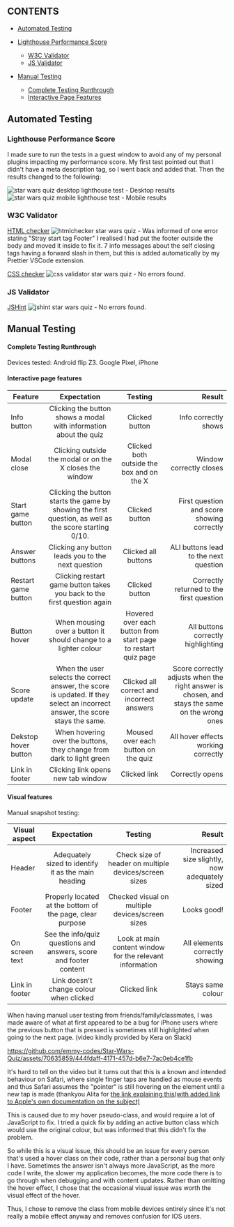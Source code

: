 ## CONTENTS

* [Automated Testing](#automated-testing)
* [Lighthouse Performance Score](#lighthouse-performance-score)
  * [W3C Validator](#w3c-validator)
  * [JS Validator](#js-validator)

* [Manual Testing](#manual-testing)
  * [Complete Testing Runthrough](#complete-testing-rundown)
  * [Interactive Page Features](#interactive-page-features)



## Automated Testing

### Lighthouse Performance Score

I made sure to run the tests in a guest window to avoid any of my personal plugins impacting my performance score. My first test pointed out that I didn't have a meta description tag, so I went back and added that. Then the results changed to the following:

![star wars quiz desktop lighthouse test](https://github.com/emmy-codes/Star-Wars-Quiz/assets/70635859/036312cc-778b-44c3-a9ba-e1a14e9389cf) - Desktop results
![star wars quiz mobile lighthouse test](https://github.com/emmy-codes/Star-Wars-Quiz/assets/70635859/6c3bf495-b9cb-435b-a57a-d5218605d19d) - Mobile results


### W3C Validator

[HTML checker](https://validator.w3.org/nu/?doc=https%3A%2F%2Femmy-codes.github.io%2FStar-Wars-Quiz%2F) ![htmlchecker star wars quiz](https://github.com/emmy-codes/Star-Wars-Quiz/assets/70635859/3f6766bf-8a1c-4664-87be-d79421028e2f) - Was informed of one error stating "Stray start tag Footer" I realised I had put the footer outside the body and moved it inside to fix it. 7 info messages about the self closing tags having a forward slash in them, but this is added automatically by my Prettier VSCode extension.

[CSS checker](https://jigsaw.w3.org/css-validator/validator?uri=https%3A%2F%2Femmy-codes.github.io%2FStar-Wars-Quiz%2F&profile=css3svg&usermedium=all&warning=1&vextwarning=&lang=en) ![css validator star wars quiz](https://github.com/emmy-codes/Star-Wars-Quiz/assets/70635859/a34e0a94-0b02-4b65-93fa-72d7b17d19ef) - No errors found. 

### JS Validator

[JSHint](https://jshint.com/) ![jshint star wars quiz](https://github.com/emmy-codes/Star-Wars-Quiz/assets/70635859/aa16a395-b6d6-4a83-ad32-13a2c685bdad) - No errors found.

## Manual Testing

#### Complete Testing Runthrough

Devices tested: Android flip Z3. Google Pixel, iPhone

#### Interactive page features

| Feature  | Expectation | Testing | Result |
| -------- | :---------: | :-----: | -----: |
| Info button | Clicking the button shows a modal with information about the quiz | Clicked button | Info correctly shows
| Modal close | Clicking outside the modal or on the X closes the window | Clicked both outside the box and on the X | Window correctly closes |
| Start game button | Clicking the button starts the game by showing the first question, as well as the score starting 0/10. | Clicked button | First question and score showing correctly |
| Answer buttons | Clicking any button leads you to the next question | Clicked all buttons | ALl buttons lead to the next question |
| Restart game button | Clicking restart game button takes you back to the first question again | Clicked button | Correctly returned to the first question |
| Button hover | When mousing over a button it should change to a lighter colour | Hovered over each button from start page to restart quiz page | All buttons correctly highlighting |
| Score update | When the user selects the correct answer, the score is updated. If they select an incorrect answer, the score stays the same. | Clicked all correct and incorrect answers | Score correctly adjusts when the right answer is chosen, and stays the same on the wrong ones |
| Dekstop hover button | When hovering over the buttons, they change from dark to light green | Moused over each button on the quiz | All hover effects working correctly |
| Link in footer | Clicking link opens new tab window | Clicked link | Correctly opens |

#### Visual features

Manual snapshot testing:

| Visual aspect  | Expectation | Testing | Result |
| -------------- | :---------: | :-----: | -----: |
| Header | Adequately sized to identify it as the main heading | Check size of header on multiple devices/screen sizes | Increased size slightly, now adequately sized |
| Footer | Properly located at the bottom of the page, clear purpose | Checked visual on multiple devices/screen sizes | Looks good! |
| On screen text | See the info/quiz questions and answers, score and footer content | Look at main content window for the relevant information | All elements correctly showing |
| Link in footer | Link doesn't change colour when clicked | Clicked link | Stays same colour |

When having manual user testing from friends/family/classmates, I was made aware of what at first appeared to be a bug for iPhone users where the previous button that is pressed is sometimes still highlighted when going to the next page. (video kindly provided by Kera on Slack)

https://github.com/emmy-codes/Star-Wars-Quiz/assets/70635859/444fdaff-4171-457d-b6e7-7ac0eb4ce1fb

It's hard to tell on the video but it turns out that this is a known and intended behaviour on Safari, where single finger taps are handled as mouse events and thus Safari assumes the "pointer" is still hovering on the element until a new tap is made (thankyou Alita for [the link explaining this(with added link to Apple's own documentation on the subject)](https://stackoverflow.com/questions/47802530/a-click-in-ios-safari-triggers-a-hover-state-on-element-underneath-where-you-t/48189857#48189857)

This is caused due to my hover pseudo-class, and would require a lot of JavaScript to fix. I tried a quick fix by adding an active button class which would use the original colour, but was informed that this didn't fix the problem.

So while this is a visual issue, this should be an issue for every person that's used a hover class on their code, rather than a personal bug that only I have. Sometimes the answer isn't always more JavaScript, as the more code I write, the slower my application becomes, the more code there is to go through when debugging and with content updates. Rather than omitting the hover effect, I chose that the occasional visual issue was worth the visual effect of the hover.

Thus, I chose to remove the class from mobile devices entirely since it's not really a mobile effect anyway and removes confusion for IOS users.
